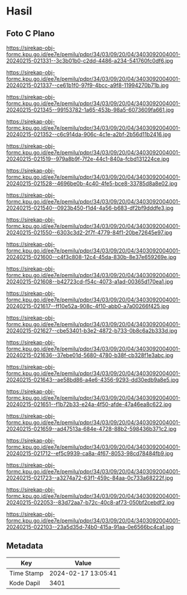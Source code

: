 # Hasil

## Foto C Plano

https://sirekap-obj-formc.kpu.go.id/ee7e/pemilu/pdpr/34/03/09/20/04/3403092004001-20240215-021331--3c3b01b0-c2dd-4486-a234-541760fc0df6.jpg

https://sirekap-obj-formc.kpu.go.id/ee7e/pemilu/pdpr/34/03/09/20/04/3403092004001-20240215-021337--ce61b1f0-97f9-4bcc-a9f8-11994270b71b.jpg

https://sirekap-obj-formc.kpu.go.id/ee7e/pemilu/pdpr/34/03/09/20/04/3403092004001-20240215-021345--99153782-1a65-453b-98a5-6073609fa661.jpg

https://sirekap-obj-formc.kpu.go.id/ee7e/pemilu/pdpr/34/03/09/20/04/3403092004001-20240215-021352--c6c914da-906c-4c1e-a2bf-2b56d11b2416.jpg

https://sirekap-obj-formc.kpu.go.id/ee7e/pemilu/pdpr/34/03/09/20/04/3403092004001-20240215-021519--979a8b9f-7f2e-44c1-840a-fcbd131224ce.jpg

https://sirekap-obj-formc.kpu.go.id/ee7e/pemilu/pdpr/34/03/09/20/04/3403092004001-20240215-021528--4696be0b-4c40-4fe5-bce8-33785d8a8e02.jpg

https://sirekap-obj-formc.kpu.go.id/ee7e/pemilu/pdpr/34/03/09/20/04/3403092004001-20240215-021540--0923b450-f1d4-4a56-b683-df2bf9dddfe3.jpg

https://sirekap-obj-formc.kpu.go.id/ee7e/pemilu/pdpr/34/03/09/20/04/3403092004001-20240215-021550--6303c3d2-2f7f-4779-84f1-20be72645e97.jpg

https://sirekap-obj-formc.kpu.go.id/ee7e/pemilu/pdpr/34/03/09/20/04/3403092004001-20240215-021600--c4f3c808-12c4-45da-830b-8e37e659269e.jpg

https://sirekap-obj-formc.kpu.go.id/ee7e/pemilu/pdpr/34/03/09/20/04/3403092004001-20240215-021608--b42723cd-f54c-4073-a1ad-00365d170ea1.jpg

https://sirekap-obj-formc.kpu.go.id/ee7e/pemilu/pdpr/34/03/09/20/04/3403092004001-20240215-021617--ff10e52a-908c-4f10-abb0-a7a00266f425.jpg

https://sirekap-obj-formc.kpu.go.id/ee7e/pemilu/pdpr/34/03/09/20/04/3403092004001-20240215-021627--cbe53401-b3e2-4872-b733-0b8c6a2b333d.jpg

https://sirekap-obj-formc.kpu.go.id/ee7e/pemilu/pdpr/34/03/09/20/04/3403092004001-20240215-021636--37ebe01d-5680-4780-b38f-cb328f1e3abc.jpg

https://sirekap-obj-formc.kpu.go.id/ee7e/pemilu/pdpr/34/03/09/20/04/3403092004001-20240215-021643--ae58bd86-a4e6-4356-9293-dd30edb9a8e5.jpg

https://sirekap-obj-formc.kpu.go.id/ee7e/pemilu/pdpr/34/03/09/20/04/3403092004001-20240215-021651--f1b72b33-e24a-4f50-afde-47a46ea8c622.jpg

https://sirekap-obj-formc.kpu.go.id/ee7e/pemilu/pdpr/34/03/09/20/04/3403092004001-20240215-021659--ad47513a-684e-4728-88b2-598436b371c2.jpg

https://sirekap-obj-formc.kpu.go.id/ee7e/pemilu/pdpr/34/03/09/20/04/3403092004001-20240215-021712--ef5c9939-ca8a-4f67-8053-98cd78484fb9.jpg

https://sirekap-obj-formc.kpu.go.id/ee7e/pemilu/pdpr/34/03/09/20/04/3403092004001-20240215-021723--a3274a72-63f1-459c-84aa-0c733a68222f.jpg

https://sirekap-obj-formc.kpu.go.id/ee7e/pemilu/pdpr/34/03/09/20/04/3403092004001-20240215-022053--83d72aa7-b72c-40c8-af73-050bf2cebdf2.jpg

https://sirekap-obj-formc.kpu.go.id/ee7e/pemilu/pdpr/34/03/09/20/04/3403092004001-20240215-022103--23a5d35d-74b0-415a-91aa-0e6566bc4ca1.jpg


## Metadata

| Key        | Value               |
| ---------- | ------------------- |
| Time Stamp | 2024-02-17 13:05:41 |
| Kode Dapil | 3401                |



